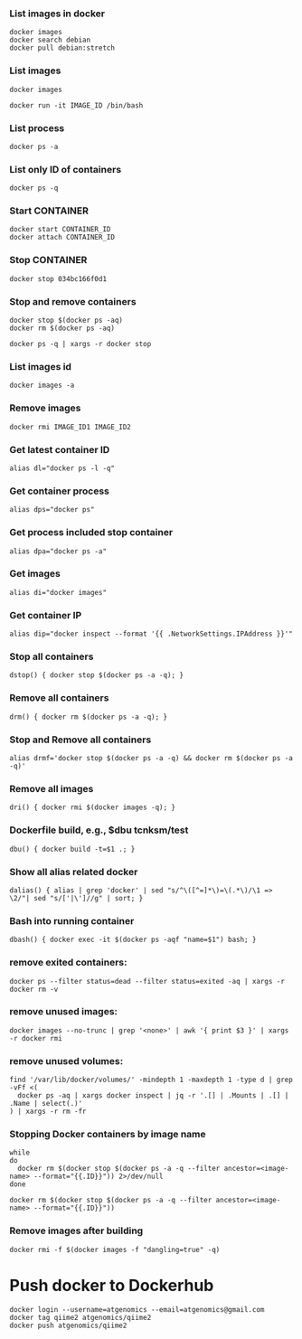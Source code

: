 ### List images in docker
```
docker images
docker search debian
docker pull debian:stretch
```
### List images
```
docker images

docker run -it IMAGE_ID /bin/bash
```
### List process
```
docker ps -a
```
### List only ID of containers
```
docker ps -q
```
### Start CONTAINER
```
docker start CONTAINER_ID
docker attach CONTAINER_ID
```
### Stop CONTAINER

```
docker stop 034bc166f0d1
```
### Stop and remove containers
```
docker stop $(docker ps -aq)
docker rm $(docker ps -aq)

docker ps -q | xargs -r docker stop
```
### List images id
```
docker images -a
```
### Remove images
```
docker rmi IMAGE_ID1 IMAGE_ID2
```
### Get latest container ID
```
alias dl="docker ps -l -q"
```
### Get container process
```
alias dps="docker ps"
```
### Get process included stop container
```
alias dpa="docker ps -a"
```
### Get images
```
alias di="docker images"
```
### Get container IP
```
alias dip="docker inspect --format '{{ .NetworkSettings.IPAddress }}'"
```
### Stop all containers
```
dstop() { docker stop $(docker ps -a -q); }
```
### Remove all containers
```
drm() { docker rm $(docker ps -a -q); }
```
### Stop and Remove all containers
```
alias drmf='docker stop $(docker ps -a -q) && docker rm $(docker ps -a -q)'
```
### Remove all images
```
dri() { docker rmi $(docker images -q); }
```
### Dockerfile build, e.g., $dbu tcnksm/test
```
dbu() { docker build -t=$1 .; }
```
### Show all alias related docker
```
dalias() { alias | grep 'docker' | sed "s/^\([^=]*\)=\(.*\)/\1 => \2/"| sed "s/['|\']//g" | sort; }
```
### Bash into running container
```
dbash() { docker exec -it $(docker ps -aqf "name=$1") bash; }
```
### remove exited containers:
```
docker ps --filter status=dead --filter status=exited -aq | xargs -r docker rm -v
```
### remove unused images:
```
docker images --no-trunc | grep '<none>' | awk '{ print $3 }' | xargs -r docker rmi
```
### remove unused volumes:
```
find '/var/lib/docker/volumes/' -mindepth 1 -maxdepth 1 -type d | grep -vFf <(
  docker ps -aq | xargs docker inspect | jq -r '.[] | .Mounts | .[] | .Name | select(.)'
) | xargs -r rm -fr
```
### Stopping Docker containers by image name

```
while
do
  docker rm $(docker stop $(docker ps -a -q --filter ancestor=<image-name> --format="{{.ID}}")) 2>/dev/null
done

docker rm $(docker stop $(docker ps -a -q --filter ancestor=<image-name> --format="{{.ID}}"))
```
### Remove <none> images after building
```
docker rmi -f $(docker images -f "dangling=true" -q)
```

# Push docker to Dockerhub
```
docker login --username=atgenomics --email=atgenomics@gmail.com
docker tag qiime2 atgenomics/qiime2
docker push atgenomics/qiime2
```
